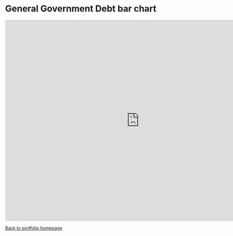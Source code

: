 # General Government Debt bar chart


<iframe src="https://data.oecd.org/chart/5Pey" width="860" height="645" style="border: 0" mozallowfullscreen="true" webkitallowfullscreen="true" allowfullscreen="true"><a href="https://data.oecd.org/chart/5Pey" target="_blank">OECD Chart: General government debt, Total, % of GDP, Annual, 2015</a></iframe>

  

[Back to portfolio homepage](https://barrychen825.github.io/chen-portfolio/)
